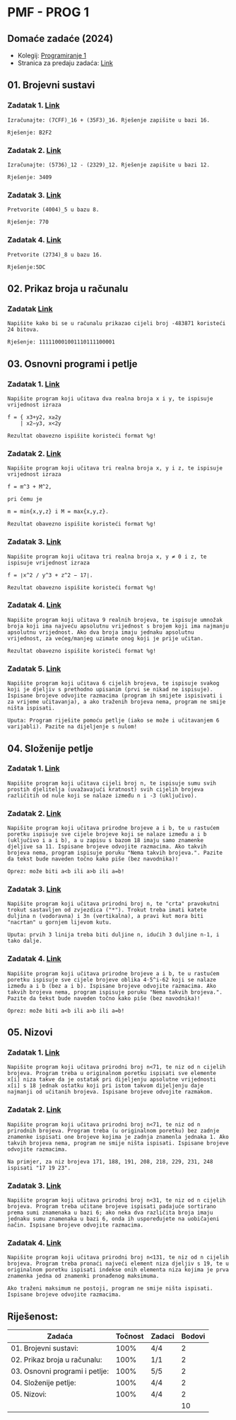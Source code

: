 # PMF - PROG 1
## Domaće zadaće (2024)

- Kolegij: [Programiranje 1](https://web.math.pmf.unizg.hr/nastava/prog1/)
- Stranica za predaju zadaća: [Link](http://degiorgi.math.hr/prog1/ku/)

## 01. Brojevni sustavi

### Zadatak 1. [Link](01.%20Brojevni%20sustavi/Zadatak%201.md)
    Izračunajte: (7CFF)_16 + (35F3)_16. Rješenje zapišite u bazi 16.

    Rješenje: B2F2

### Zadatak 2. [Link](01.%20Brojevni%20sustavi/Zadatak%202.md)
    Izračunajte: (5736)_12 - (2329)_12. Rješenje zapišite u bazi 12.

    Rješenje: 3409
 
### Zadatak 3. [Link](01.%20Brojevni%20sustavi/Zadatak%203.md)
    Pretvorite (4004)_5 u bazu 8.

    Rješenje: 770

### Zadatak 4. [Link](01.%20Brojevni%20sustavi/Zadatak%204.md)
    Pretvorite (2734)_8 u bazu 16.

    Rješenje:5DC


## 02. Prikaz broja u računalu 

### Zadatak [Link](02.%20Prikaz%20broja%20u%20računalu/Zadatak.md)
    Napišite kako bi se u računalu prikazao cijeli broj -483871 koristeći 24 bitova.

    Rješenje: 111110001001110111100001


## 03. Osnovni programi i petlje

### Zadatak 1. [Link](03.%20Osnovni%20programi%20i%20petlje/Zadatak%201.c)
    Napišite program koji učitava dva realna broja x i y, te ispisuje vrijednost izraza

    f = { x3+y2, x≥2y
        | x2−y3, x<2y

    Rezultat obavezno ispišite koristeći format %g!

### Zadatak 2. [Link](03.%20Osnovni%20programi%20i%20petlje/Zadatak%202.c)
    Napišite program koji učitava tri realna broja x, y i z, te ispisuje vrijednost izraza
    
    f = m^3 + M^2,

    pri čemu je

    m = min{x,y,z} i M = max{x,y,z}.

    Rezultat obavezno ispišite koristeći format %g!

### Zadatak 3. [Link](03.%20Osnovni%20programi%20i%20petlje/Zadatak%203.c)
    Napišite program koji učitava tri realna broja x, y ≠ 0 i z, te ispisuje vrijednost izraza
    
    f = ∣x^2 / y^3 + z^2 − 17∣.

    Rezultat obavezno ispišite koristeći format %g!

### Zadatak 4. [Link](03.%20Osnovni%20programi%20i%20petlje/Zadatak%204.c)
    Napišite program koji učitava 9 realnih brojeva, te ispisuje umnožak broja koji ima najveću apsolutnu vrijednost s brojem koji ima najmanju apsolutnu vrijednost. Ako dva broja imaju jednaku apsolutnu vrijednost, za većeg/manjeg uzimate onog koji je prije učitan.

    Rezultat obavezno ispišite koristeći format %g!

### Zadatak 5. [Link](03.%20Osnovni%20programi%20i%20petlje/Zadatak%205.c)
    Napišite program koji učitava 6 cijelih brojeva, te ispisuje svakog koji je djeljiv s prethodno upisanim (prvi se nikad ne ispisuje).
    Ispisane brojeve odvojite razmacima (program ih smijete ispisivati i za vrijeme učitavanja), a ako traženih brojeva nema, program ne smije ništa ispisati.

    Uputa: Program riješite pomoću petlje (iako se može i učitavanjem 6 varijabli). Pazite na dijeljenje s nulom!

## 04. Složenije petlje

### Zadatak 1. [Link](04.%20Složenije%20petlje/Zadatak%201.c)
    Napišite program koji učitava cijeli broj n, te ispisuje sumu svih prostih djelitelja (uvažavajući kratnost) svih cijelih brojeva različitih od nule koji se nalaze između n i -3 (uključivo).

### Zadatak 2. [Link](04.%20Složenije%20petlje/Zadatak%202.c)
    Napišite program koji učitava prirodne brojeve a i b, te u rastućem poretku ispisuje sve cijele brojeve koji se nalaze između a i b (uključivo i a i b), a u zapisu s bazom 18 imaju samo znamenke djeljive sa 11. Ispisane brojeve odvojite razmacima. Ako takvih brojeva nema, program ispisuje poruku "Nema takvih brojeva.". Pazite da tekst bude naveden točno kako piše (bez navodnika)!

    Oprez: može biti a<b ili a>b ili a=b!

### Zadatak 3. [Link](04.%20Složenije%20petlje/Zadatak%203.c)
    Napišite program koji učitava prirodni broj n, te "crta" pravokutni trokut sastavljen od zvjezdica ("*"). Trokut treba imati katete duljina n (vodoravna) i 3n (vertikalna), a pravi kut mora biti "nacrtan" u gornjem lijevom kutu.

    Uputa: prvih 3 linija treba biti duljine n, idućih 3 duljine n-1, i tako dalje.

### Zadatak 4. [Link](04.%20Složenije%20petlje/Zadatak%204.c)
    Napišite program koji učitava prirodne brojeve a i b, te u rastućem poretku ispisuje sve cijele brojeve oblika 4⋅5^i-62 koji se nalaze između a i b (bez a i b). Ispisane brojeve odvojite razmacima. Ako takvih brojeva nema, program ispisuje poruku "Nema takvih brojeva.". Pazite da tekst bude naveden točno kako piše (bez navodnika)!

    Oprez: može biti a<b ili a>b ili a=b!


## 05. Nizovi

### Zadatak 1. [Link](05.%20Nizovi/Zadatak%201.c)
    Napišite program koji učitava prirodni broj n<71, te niz od n cijelih brojeva. Program treba u originalnom poretku ispisati sve elemente x[i] niza takve da je ostatak pri dijeljenju apsolutne vrijednosti x[i] s 18 jednak ostatku koji pri istom takvom dijeljenju daje najmanji od učitanih brojeva. Ispisane brojeve odvojite razmakom.

### Zadatak 2. [Link](05.%20Nizovi/Zadatak%202.c)
    Napišite program koji učitava prirodni broj n<71, te niz od n prirodnih brojeva. Program treba (u originalnom poretku) bez zadnje znamenke ispisati one brojeve kojima je zadnja znamenla jednaka 1. Ako takvih brojeva nema, program ne smije ništa ispisati. Ispisane brojeve odvojite razmacima.

    Na primjer, za niz brojeva 171, 188, 191, 208, 218, 229, 231, 248 ispisati "17 19 23".

### Zadatak 3. [Link](05.%20Nizovi/Zadatak%203.c)
    Napišite program koji učitava prirodni broj n<31, te niz od n cijelih brojeva. Program treba učitane brojeve ispisati padajuće sortirano prema sumi znamenaka u bazi 6; ako neka dva različita broja imaju jednaku sumu znamenaka u bazi 6, onda ih uspoređujete na uobičajeni način. Ispisane brojeve odvojite razmacima.

### Zadatak 4. [Link](05.%20Nizovi/Zadatak%204.c)
    Napišite program koji učitava prirodni broj n<131, te niz od n cijelih brojeva. Program treba pronaći najveći element niza djeljiv s 19, te u originalnom poretku ispisati indekse onih elementa niza kojima je prva znamenka jedna od znamenki pronađenog maksimuma.

    Ako traženi maksimum ne postoji, program ne smije ništa ispisati. Ispisane brojeve odvojite razmacima.


## Riješenost:

| Zadaća                         | Točnost | Zadaci | Bodovi |
|--------------------------------|---------|--------|--------| 
| 01. Brojevni sustavi:          | 100%    | 4/4    | 2      |
| 02. Prikaz broja u računalu:   | 100%    | 1/1    | 2      |
| 03. Osnovni programi i petlje: | 100%    | 5/5    | 2      |
| 04. Složenije petlje:          | 100%    | 4/4    | 2      |
| 05. Nizovi:                    | 100%    | 4/4    | 2      |
|                                |         |        | 10     |